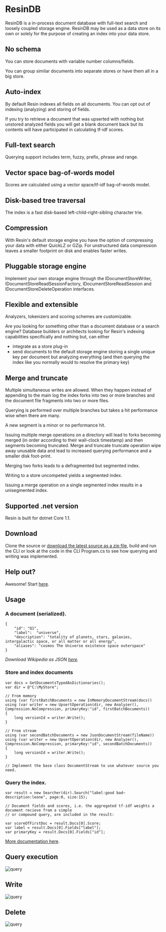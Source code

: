 # ResinDB
ResinDB is a in-process document database with full-text search and loosely coupled storage engine. ResinDB may be used as a data store on its own or solely for the purpose of creating an index into your data store.

## No schema
You can store documents with variable number columns/fields. 

You can group similar documents into separate stores or have them all in a big store.

## Auto-index
By default Resin indexes all fields on all documents. You can opt out of indexing (analyzing) and storing of fields.

If you try to retrieve a document that was upserted with nothing but unstored analyzed fields you will get a blank document back but its contents will have participated in calculating tf-idf scores.

## Full-text search
Querying support includes term, fuzzy, prefix, phrase and range. 

## Vector space bag-of-words model
Scores are calculated using a vector space/tf-idf bag-of-words model.

## Disk-based tree traversal
The index is a fast disk-based left-child-right-sibling character trie.

## Compression
With Resin's default storage engine you have the option of compressing your data with either QuickLZ or GZip. For unstructured data compression leaves a smaller footprint on disk and enables faster writes.

## Pluggable storage engine
Implement your own storage engine through the IDocumentStoreWriter, IDocumentStoreReadSessionFactory, IDocumentStoreReadSession and IDocumentStoreDeleteOperation interfaces.

## Flexible and extensible
Analyzers, tokenizers and scoring schemes are customizable.

Are you looking for something other than a document database or a search engine? Database builders or architects looking for Resin's indexing capabilities specifically and nothing but, can either 
- integrate as a store plug-in
- send documents to the default storage engine storing a single unique key per document but analyzing everything (and then querying the index like you normally would to resolve the primary key)

## Merge and truncate
Multiple simultaneous writes are allowed. When they happen instead of appending to the main log the index forks into two or more branches and the document file fragments into two or more files. 

Querying is performed over multiple branches but takes a hit performance wise when there are many.

A new segment is a minor or no performance hit.

Issuing multiple merge operations on a directory will lead to forks becoming merged (in order according to their wall-clock timestamp) and then segments becoming truncated. Merge and truncate truncate operation wipe away unusable data and lead to increased querying performance and a smaller disk foot-print.

Merging two forks leads to a defragmented but segmented index.

Writing to a store uncompeted yields a segmented index.

Issuing a merge operation on a single segmented index results in a unisegmented index.

## Supported .net version
Resin is built for dotnet Core 1.1.

## Download
Clone the source or [download the latest source as a zip file](https://github.com/kreeben/resin/archive/master.zip), build and run the CLI or look at the code in the CLI Program.cs to see how querying and writing was implemented.

## Help out?
Awesome! Start [here](https://github.com/kreeben/resin/issues).

## Usage
### A document (serialized).

	{
		"id": "Q1",
		"label":  "universe",
		"description": "totality of planets, stars, galaxies, intergalactic space, or all matter or all energy",
		"aliases": "cosmos The Universe existence space outerspace"
	}

_Download Wikipedia as JSON [here](https://dumps.wikimedia.org/wikidatawiki/entities/)._

### Store and index documents

	var docs = GetDocumentsTypedAsDictionaries();
	var dir = @"C:\MyStore";
	
	// From memory
	using (var firstBatchBocuments = new InMemoryDocumentStream(docs))
	using (var writer = new UpsertOperation(dir, new Analyzer(), Compression.NoCompression, primaryKey:"id", firstBatchBocuments))
	{
		long versionId = writer.Write();
	}
	
	// From stream
	using (var secondBatchDocuments = new JsonDocumentStream(fileName))
	using (var writer = new UpsertOperation(dir, new Analyzer(), Compression.NoCompression, primaryKey:"id", secondBatchDocuments))
	{
		long versionId = writer.Write();
	}

	// Implement the base class DocumentStream to use whatever source you need.

### Query the index.
<a name="inproc" id="inproc"></a>

	var result = new Searcher(dir).Search("label:good bad~ description:leone", page:0, size:15);

	// Document fields and scores, i.e. the aggregated tf-idf weights a document recieve from a simple 
	// or compound query, are included in the result:

	var scoreOfFirstDoc = result.Docs[0].Score;
	var label = result.Docs[0].Fields["label"];
	var primaryKey = result.Docs[0].Fields["id"];

[More documentation here](https://github.com/kreeben/resin/wiki). 

## Query execution
  
![query](/docs/query.png)

## Write
  
![query](/docs/write.png)

## Delete
  
![query](/docs/delete.png)
